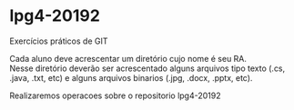 # lpg4-20192
Exercícios práticos de GIT<br/>

Cada aluno deve acrescentar um diretório cujo nome é seu RA.<br/>
Nesse diretório deverão ser acrescentado alguns arquivos tipo texto (.cs, .java, .txt, etc) 
e alguns arquivos binarios (.jpg, .docx, .pptx, etc).<br/>

Realizaremos operacoes sobre o repositorio lpg4-20192

